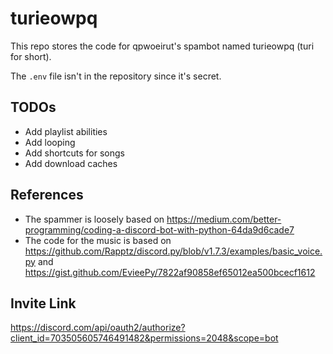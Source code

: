 # turieowpq

This repo stores the code for qpwoeirut's spambot named turieowpq (turi for short).

The `.env` file isn't in the repository since it's secret.

## TODOs
* Add playlist abilities
* Add looping
* Add shortcuts for songs
* Add download caches

## References
* The spammer is loosely based on https://medium.com/better-programming/coding-a-discord-bot-with-python-64da9d6cade7
* The code for the music is based on https://github.com/Rapptz/discord.py/blob/v1.7.3/examples/basic_voice.py and https://gist.github.com/EvieePy/7822af90858ef65012ea500bcecf1612


## Invite Link
https://discord.com/api/oauth2/authorize?client_id=703505605746491482&permissions=2048&scope=bot
